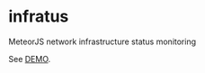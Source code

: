infratus
========

MeteorJS network infrastructure status monitoring


See [DEMO](http://infratus.meteor.com).

